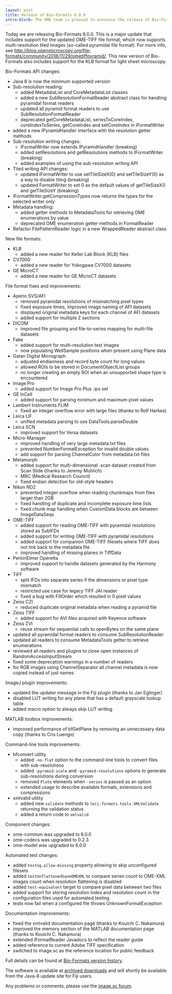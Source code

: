 ```yaml
---
layout: post
title: Release of Bio-Formats 6.0.0
intro-blurb: The OME team is pleased to announce the release of Bio-Formats 6.0.0
---
```


Today we are releasing Bio-Formats 6.0.0. This is a major update that includes support for the updated OME-TIFF file format, which now supports multi-resolution tiled images (so-called pyramidal file format). For more info, see http://blog.openmicroscopy.org/file-formats/community/2018/11/29/ometiffpyramid/.  This new version of Bio-Formats also includes support for the KLB format for light sheet microscopy. 

Bio-Formats API changes:

* Java 8 is now the minimum supported version
* Sub-resolution reading:
  * added MetadataList and CoreMetadataList classes
  * added a new SubResolutionFormatReader abstract class for handling pyramidal format readers
  * updated all pyramid format readers to use SubResolutionFormatReader
  * deprecated getCoreMetadataList, seriesToCoreIndex, coreIndexToSeries, getCoreIndex and setCoreIndex in IFormatWriter
* added a new IPyramidHandler interface with the resolution getter methods
* Sub-resolution writing changes:
  * IFormatWriter now extends IPyramidHandler (breaking)
  * added setResolutions and getResolutions methods to IFormatWriter (breaking)
  * added examples of using the sub-resolution writing API
* Tiled writing API changes:
  * updated IFormatWriter to use setTileSizeX(0) and setTileSizeY(0) as a way to disable tiling (breaking)
  * updated FormatWriter to set 0 as the default values of getTileSizeX() and getTileSizeY (breaking)
* IFormatWriter.getCompressionTypes now returns the types for the selected writer only
* Metadata handling:
  * added getter methods to MetadataTools for retrieving OME enumerations by value
  * deprecated OME enumeration getter methods in FormatReader
* Refactor FilePatternReader logic in a new WrappedReader abstract class
 
New file formats:

* KLB
  * added a new reader for Keller Lab Block (KLB) files
* CV7000
  * added a new reader for Yokogawa CV7000 datasets
* GE MicroCT
  * added a new reader for GE MicroCT datasets
 
File format fixes and improvements:

* Aperio SVS/AFI
  * removed pyramidal resolutions of mismatching pixel types
  * fixed exposure times, improved image naming of AFI datasets
  * displayed original metadata keys for each channel of AFI datasets
  * added support for multiple Z sections
* DICOM
  * improved file grouping and file-to-series mapping for multi-file datasets
* Fake
  * added support for multi-resolution test images
  * now populating WellSample positions when present using Plane data
* Gatan Digital Micrograph
  * adjusted endianness and record byte count for long values
  * allowed ROIs to be stored in DocumentObjectList groups
  * no longer creating an empty ROI when an unsupported shape type is encountered
* Image Pro
  * added support for Image Pro Plus .ips set
* GE InCell
  * added support for parsing minimum and maximum pixel values
* Lambert Instruments FLIM
  * fixed an integer overflow error with large files (thanks to Rolf Harkes)
* Leica LIF
  * unified metadata parsing to use DataTools.parseDouble
* Leica SCN
  * improved support for Versa datasets
* Micro-Manager
  * improved handling of very large metadata.txt files
  * prevented NumberFormatException for invalid double values
  * add support for parsing ChannelColor from metadata.txt files
* Metamorph
  * added support for multi-dimensional .scan dataset created from Scan Slide (thanks to Jeremy Muhlich)
  * MRC (Medical Research Council)
  * fixed endian detection for old-style headers
* Nikon ND2
  * prevented integer overflow when reading chunkmaps from files larger than 2GB
  * fixed handling of duplicate and incomplete exposure time lists
  * fixed chunk map handling when CustomData blocks are between ImageDataSeqs
* OME-TIFF
  * added support for reading OME-TIFF with pyramidal resolutions stored as SubIFDs
  * added support for writing OME-TIFF with pyramidal resolutions
  * added support for companion OME-TIFF filesets where TIFF does not link back to the metadata file
  * improved handling of missing planes in TiffData
* PerkinElmer Operetta
  * improved support to handle datasets generated by the Harmony software
* TIFF
  * split IFDs into separate series if the dimensions or pixel type mismatch
  * restricted use case for legacy TIFF JAI reader
  * fixed a bug with FillOrder which resulted in 0 pixel values
* Zeiss CZI
  * reduced duplicate original metadata when reading a pyramid file
* Zeiss TIFF
  * added support for AVI files acquired with Keyence software
* Zeiss ZVI
  * reuse stream for sequential calls to openBytes on the same plane
* updated all pyramidal format readers to consume SubResolutionReader
* updated all readers to consume MetadataTools getter to retrieve enumerations
* reviewed all readers and plugins to close open instances of RandomAccessInputStream
* fixed some deprecation warnings in a number of readers
* for RGB images using ChannelSeparator all channel metadata is now copied instead of just names
 
ImageJ plugin improvements:

* updated the updater message in the Fiji plugin (thanks to Jan Eglinger)
* disabled LUT writing for any plane that has a default grayscale lookup table
* added macro option to always skip LUT writing
 
MATLAB toolbox improvements:
 
* improved performance of bfGetPlane by removing an unnecessary data copy (thanks to Cris Luengo)

Command-line tools improvements:

* bfconvert utility
  * added `-no-flat` option to the command-line tools to convert files with sub-resolutions
  * added `-pyramid-scale` and `-pyramid-resolutions` options to generate sub-resolutions during conversion
  * removed `Plate` elements when `-series` is passed as an option
  * extended usage to describe available formats, extensions and compressions
* xmlvalid utility
  * added new `validate` methods to `loci.formats.tools.XMLValidate` returning the validation status
  * added a return code to `xmlvalid`
 
Component changes:

* ome-common was upgraded to 6.0.0
* ome-codecs was upgraded to 0.2.3
* ome-model was upgraded to 6.0.0
 
Automated test changes:

* added `testng.allow-missing` property allowing to skip unconfigured filesets
* added `testUnflattenedSaneOMEXML` to compare series count to OME-XML images count when resolution flattening is disabled
* added `test-equivalent` target to compare pixel data between two files
* added support for storing resolution index and resolution count in the configuration files used for automated testing
* tests now fail when a configured file throws UnknownFormatException
 
Documentation improvements:

* fixed the xmlvalid documentation page (thanks to Kouichi C. Nakamura)
* improved the memory section of the MATLAB documentation page (thanks to Kouichi C. Nakamura)
* extended IFormatReader Javadocs to reflect the reader guide
* added reference to current Adobe TIFF specification
* switched to image.sc as the reference location for public feedback

Full details can be found at [Bio-Formats version history](https://docs.openmicroscopy.org/bio-formats/6.0.0/about/whats-new.html).

The software is available at [archived downloads](https://downloads.openmicroscopy.org/bio-formats/6.0.0)
and will shortly be available from the Java-8 update site for Fiji users.

Any problems or comments, please use the [image.sc forum](https://forum.image.sc/tags/bio-formats).

